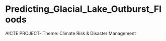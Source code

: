 # Predicting_Glacial_Lake_Outburst_Floods
AICTE PROJECT- Theme: Climate Risk &amp; Disaster Management
